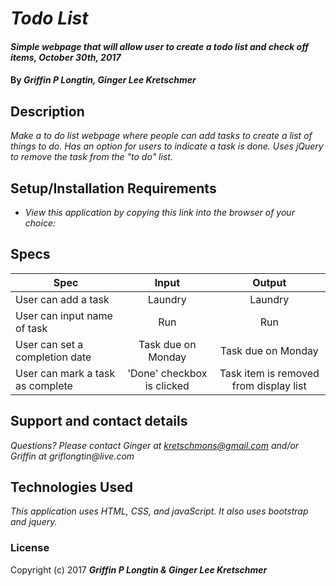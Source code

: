 # _Todo List_

#### _Simple webpage that will allow user to create a todo list and check off items, October 30th, 2017_

#### By _**Griffin P Longtin, Ginger Lee Kretschmer**_

## Description

_Make a to do list webpage where people can add tasks to create a list of things to do. Has an option for users to indicate a task is done. Uses jQuery to remove the task from the "to do" list._

## Setup/Installation Requirements

* _View this application by copying this link into the browser of your choice:_


## Specs

| Spec   |      Input      |  Output |
|----------|:-------------:|:-----:|
| User can add a task |  Laundry | Laundry |
| User can input name of task | Run | Run |
| User can set a completion date | Task due on Monday | Task due on Monday |
| User can mark a task as complete | 'Done' checkbox is clicked | Task item is removed from display list |




## Support and contact details

_Questions? Please contact Ginger at kretschmons@gmail.com and/or Griffin at griflongtin@live.com_

## Technologies Used

_This application uses HTML, CSS, and javaScript. It also uses bootstrap and jquery._

### License

Copyright (c) 2017 **_Griffin P Longtin & Ginger Lee Kretschmer_**
